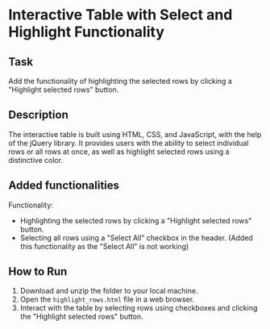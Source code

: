 # Interactive Table with Select and Highlight Functionality

## Task

Add the functionality of highlighting the selected rows by clicking a "Highlight selected rows" button.

## Description

The interactive table is built using HTML, CSS, and JavaScript, with the help of the jQuery library. It provides users with the ability to select individual rows or all rows at once, as well as highlight selected rows using a distinctive color.

## Added functionalities

Functionality:
- Highlighting the selected rows by clicking a "Highlight selected rows" button.
- Selecting all rows using a "Select All" checkbox in the header. (Added this functionality as the "Select All" is not working)

## How to Run

1. Download and unzip the folder to your local machine.
2. Open the `highlight_rows.html` file in a web browser.
3. Interact with the table by selecting rows using checkboxes and clicking the "Highlight selected rows" button.

